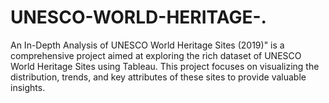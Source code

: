 # UNESCO-WORLD-HERITAGE-.
An In-Depth Analysis of UNESCO World Heritage Sites (2019)" is a comprehensive project aimed at exploring the rich dataset of UNESCO World Heritage Sites using Tableau. This project focuses on visualizing the distribution, trends, and key attributes of these sites to provide valuable insights. 
